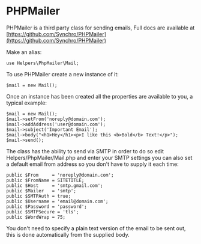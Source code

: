 # PHPMailer 

PHPMailer is a third party class for sending emails, Full docs are available at [https://github.com/Synchro/PHPMailer](https://github.com/Synchro/PHPMailer)

Make an alias:

````
use Helpers\PhpMailer\Mail;
````

To use PHPMailer create a new instance of it:

````
$mail = new Mail();
````

Once an instance has been created all the properties are available to you, a typical example:

````
$mail = new Mail();
$mail->setFrom('noreply@domain.com');
$mail->addAddress('user@domain.com');
$mail->subject('Important Email');
$mail->body("<h1>Hey</h1><p>I like this <b>Bold</b> Text!</p>");
$mail->send();
````

The class has the ability to send via SMTP in order to do so edit Helpers/PhpMailer/Mail.php and enter your SMTP settings you can also set a default email from address so you don't have to supply it each time:

````
public $From     = 'noreply@domain.com';
public $FromName = SITETITLE;
public $Host     = 'smtp.gmail.com';
public $Mailer   = 'smtp';
public $SMTPAuth = true;                         
public $Username = 'email@domain.com';                         
public $Password = 'password';                         
public $SMTPSecure = 'tls';                         
public $WordWrap = 75;
````

You don't need to specify a plain text version of the email to be sent out, this is done automatically from the supplied body.